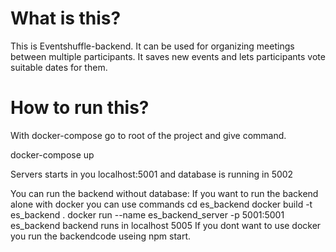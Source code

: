 # What is this?

This is Eventshuffle-backend. It can be used for organizing meetings 
between multiple participants. It saves new events and lets participants
vote suitable dates for them.

# How to run this?

With docker-compose go to root of the project and give command. 

docker-compose up

Servers starts in you localhost:5001 and database is running in 5002



You can run the backend without database:
If you want to run the backend alone with docker you can use commands
cd es_backend
docker build -t es_backend .
docker run --name es_backend_server -p 5001:5001 es_backend 
backend runs in localhost 5005
If you dont want to use docker you run the backendcode useing npm start.

